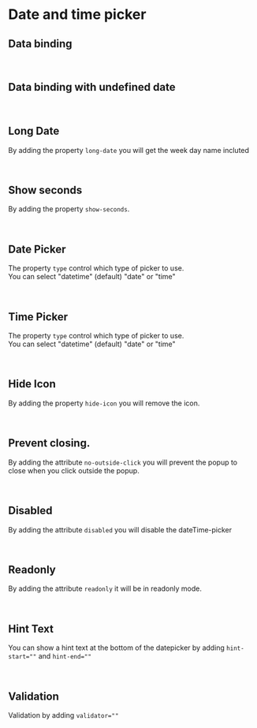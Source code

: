 # Date and time picker

## Data binding

<hhl-live-editor title="" style="overflow:none" htmlCode='
    <template>
    <div class="flex items-center gap-4"> 
          <H_date-picker label="Date" v-model="dato"></H_date-picker>
          <H_inputText readonly :model-value="formatDate(dato)" label="Value"></H_inputText>
    </div>
    </template>
    <script>
      // import { * as dateFormat } from "components/utils/dateFormat";
      const { dateFormat } = fakeImport;
      const dato = ref(new Date());
      function formatDate(date) {
            if (date) {
                  return dateFormat.D_01_dec_2021_HHMMSSms(date); 
            } else {
                  return "undefined"
            }            
      }
      return { dato, formatDate }
    </script>
'>
</hhl-live-editor>

<br>

## Data binding with undefined date

<hhl-live-editor title="" htmlCode='
      <template>
      <div class="flex items-center gap-4"> 
            <H_date-picker v-model="dato"/>
            </H_date-picker>
            <H_inputText readonly :model-value="formatDate(dato)" label="Value"></H_inputText>
      </div>
      </template>
      <script>
            // import { * as dateFormat } from "components/utils/dateFormat";
            const { dateFormat } = fakeImport;
            const dato = ref();
                  function formatDate(date) {
                  if (date) {
                        return dateFormat.D_01_dec_2021_HHMMSSms(date); 
                  } else {
                        return "undefined"
                  }            
            }
            return { dato, formatDate }
      </script>
'>
</hhl-live-editor>

<br>

## Long Date

By adding the property `long-date` you will get the week day name incluted

<hhl-live-editor title="" htmlCode='
      <template>
      <div class="flex items-center gap-4"> 
            <H_date-picker v-model="dato" long-date/>
            </H_date-picker>
            <H_inputText readonly :model-value="formatDate(dato)" label="Value"></H_inputText>
      </div>
      </template>
      <script>
            // import { * as dateFormat } from "components/utils/dateFormat";
            const { dateFormat } = fakeImport;
            const dato = ref(new Date());
            function formatDate(date) {
                  if (date) {
                        return dateFormat.D_01_dec_2021_HHMMSSms(date); 
                  } else {
                        return "undefined"
                  }            
            }
            return { dato, formatDate }
      </script>
'>
</hhl-live-editor>

<br>

## Show seconds

By adding the property `show-seconds`.

<hhl-live-editor title="" htmlCode='
      <template>
      <div class="flex items-center gap-4"> 
            <H_date-picker v-model="dato" show-seconds/>
            </H_date-picker>
            <H_inputText readonly :model-value="formatDate(dato)" label="Value"></H_inputText>
      </div>
      </template>
      <script>
            // import { * as dateFormat } from "components/utils/dateFormat";
            const { dateFormat } = fakeImport;
            const dato = ref();
                  function formatDate(date) {
                  if (date) {
                        return dateFormat.D_01_dec_2021_HHMMSSms(date); 
                  } else {
                        return "undefined"
                  }            
            }
            return { dato, formatDate }
      </script>
'>
</hhl-live-editor>

<br>

## Date Picker

The property `type` control which type of picker to use.<br>
You can select "datetime" (default) "date" or "time"

<hhl-live-editor title="" htmlCode='
      <template>
      <div class="flex items-center gap-4"> 
            <H_date-picker label="Date" v-model="dato" type="date"/>
            </H_date-picker>
            <H_inputText readonly :model-value="formatDate(dato)" label="Value"></H_inputText>
      </div>
      </template>
      <script>
            // import { * as dateFormat } from "components/utils/dateFormat";
            const { dateFormat } = fakeImport;
            const dato = ref(new Date());
                  function formatDate(date) {
                  if (date) {
                        return dateFormat.D_01_dec_2021_HHMMSSms(date); 
                  } else {
                        return "undefined"
                  }            
            }
            return { dato, formatDate }
      </script>
'>
</hhl-live-editor>

<br>

## Time Picker

The property `type` control which type of picker to use.<br>
You can select "datetime" (default) "date" or "time"

<hhl-live-editor title="" htmlCode='
      <template>
      <div class="flex items-center gap-4"> 
            <H_date-picker label="Date" v-model="dato" type="time"/>
            </H_date-picker>
            <H_inputText readonly :model-value="formatDate(dato)" label="Value"></H_inputText>
      </div>
      </template>
      <script>
            // import { * as dateFormat } from "components/utils/dateFormat";
            const { dateFormat } = fakeImport;
            const dato = ref(new Date());
                  function formatDate(date) {
                  if (date) {
                        return dateFormat.D_01_dec_2021_HHMMSSms(date); 
                  } else {
                        return "undefined"
                  }            
            }
            return { dato, formatDate }
      </script>
'>
</hhl-live-editor>

<br>

## Hide Icon

By adding the property `hide-icon` you will remove the icon.

<hhl-live-editor title="" htmlCode='
      <template>
      <div class="flex items-center gap-4"> 
            <H_date-picker label="Date" v-model="dato" hide-icon/>
            </H_date-picker>
            <H_inputText readonly :model-value="formatDate(dato)" label="Value"></H_inputText>
      </div>
      </template>
      <script>
            // import { * as dateFormat } from "components/utils/dateFormat";
            const { dateFormat } = fakeImport;
            const dato = ref(new Date());
                  function formatDate(date) {
                  if (date) {
                        return dateFormat.D_01_dec_2021_HHMMSSms(date); 
                  } else {
                        return "undefined"
                  }            
            }
            return { dato, formatDate }
      </script>
'>
</hhl-live-editor>

<br>

## Prevent closing.

By adding the attribute `no-outside-click` you will prevent the popup to close when you click outside the popup.

<hhl-live-editor title="" htmlCode='
      <template>
      <div class="flex items-center gap-4"> 
            <H_date-picker label="Date" v-model="dato" no-outside-click/>
            </H_date-picker>
            <H_inputText readonly :model-value="formatDate(dato)" label="Value"></H_inputText>
      </div>
      </template>
      <script>
            // import { * as dateFormat } from "components/utils/dateFormat";
            const { dateFormat } = fakeImport;
            const dato = ref(new Date());
                  function formatDate(date) {
                  if (date) {
                        return dateFormat.D_01_dec_2021_HHMMSSms(date); 
                  } else {
                        return "undefined"
                  }            
            }
            return { dato, formatDate }
      </script>
'>
</hhl-live-editor>

<br>

## Disabled

By adding the attribute `disabled` you will disable the dateTime-picker

<hhl-live-editor title="" htmlCode='
      <template>
      <div class="flex items-center gap-4"> 
            <H_date-picker label="Date" v-model="dato" disabled/>
            </H_date-picker>
            <H_inputText readonly :model-value="formatDate(dato)" label="Value"></H_inputText>
      </div>
      </template>
      <script>
            // import { * as dateFormat } from "components/utils/dateFormat";
            const { dateFormat } = fakeImport;
            const dato = ref(new Date());
                  function formatDate(date) {
                  if (date) {
                        return dateFormat.D_01_dec_2021_HHMMSSms(date); 
                  } else {
                        return "undefined"
                  }            
            }
            return { dato, formatDate }
      </script>
'>
</hhl-live-editor>

<br>

## Readonly

By adding the attribute `readonly` it will be in readonly mode.

<hhl-live-editor title="" htmlCode='
      <template>
      <div class="flex items-center gap-4"> 
            <H_date-picker label="Date" v-model="dato" readonly/>
            </H_date-picker>
            <H_inputText readonly :model-value="formatDate(dato)" label="Value"></H_inputText>
      </div>
      </template>
      <script>
            // import { * as dateFormat } from "components/utils/dateFormat";
            const { dateFormat } = fakeImport;
            const dato = ref(new Date());
                  function formatDate(date) {
                  if (date) {
                        return dateFormat.D_01_dec_2021_HHMMSSms(date); 
                  } else {
                        return "undefined"
                  }            
            }
            return { dato, formatDate }
      </script>
'>
</hhl-live-editor>

<br>

## Hint Text

You can show a hint text at the bottom of the datepicker by adding `hint-start=""` and `hint-end=""`

<hhl-live-editor title="" htmlCode='
      <template>
      <div class="flex items-center gap-4"> 
            <H_date-picker label="Date" v-model="dato" hint-start="hint-start." hint-end="hint-end."/>
            </H_date-picker>
            <H_inputText readonly :model-value="formatDate(dato)" label="Value"></H_inputText>
      </div>
      </template>
      <script>
            // import { * as dateFormat } from "components/utils/dateFormat";
            const { dateFormat } = fakeImport;
            const dato = ref(new Date());
                  function formatDate(date) {
                  if (date) {
                        return dateFormat.D_01_dec_2021_HHMMSSms(date); 
                  } else {
                        return "undefined"
                  }            
            }
            return { dato, formatDate }
      </script>
'>
</hhl-live-editor>

<br>

## Validation

Validation by adding `validator=""`

<hhl-live-editor title="" htmlCode='
      <template>
      <div class="flex items-center gap-4"> 
            <H_date-picker label="Date" v-model="dato" :validator="[v.dateRequired]"/>
            </H_date-picker>
            <H_inputText :model-value="formatDate(dato)" label="Value" ></H_inputText>
      </div>
      </template>
      <script>
            // import { * as dateFormat } from "components/utils/dateFormat";
            // import { validator } from "components/utils/validator";
            const { dateFormat, validator } = fakeImport;      
            const v = validator;
            const dato = ref();
            function formatDate(date) {
                  if (date) {
                        return dateFormat.D_01_dec_2021_HHMMSSms(date); 
                  } else {
                        return "undefined"
                  }            
            }
            return { dato, formatDate, v }
      </script>
'>
</hhl-live-editor>

<br>
